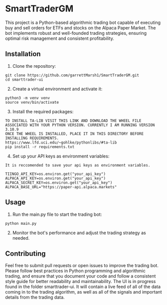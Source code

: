 # SmartTraderGM

This project is a Python-based algorithmic trading bot capable of executing buy and sell orders for ETFs and stocks on the Alpaca Paper Market. The bot implements robust and well-founded trading strategies, ensuring optimal risk management and consistent profitability.

## Installation

1. Clone the repository:

```
git clone https://github.com/garrettMarsh1/SmartTraderGM.git
cd smarttrader-ui
```

2. Create a virtual environment and activate it:

```
python3 -m venv venv
source venv/bin/activate
```

3. Install the required packages:

```
TO INSTALL TA-LIB VISIT THIS LINK AND DOWNLOAD THE WHEEL FILE ASSOCIATED WITH YOUR PYTHON VERSION. CURRENTLY I AM RUNNING VERSION 3.10.9
ONCE THE WHEEL IS INSTALLED, PLACE IT IN THIS DIRECTORY BEFORE INSTALLING REQUIREMENTS. 
https://www.lfd.uci.edu/~gohlke/pythonlibs/#ta-lib
pip install -r requirements.txt
```

4. Set up your API keys as environment variables:

```
It is reccomended to save your api keys as environment variables. 

TIINGO_API_KEY=os.environ.get("your_api_key")
ALPACA_API_KEY=os.environ.get("your_api_key")
ALPACA_SECRET_KEY=os.environ.get("your_api_key")
ALPACA_BASE_URL="https://paper-api.alpaca.markets"
```

## Usage

1. Run the main.py file to start the trading bot:

```
python main.py
```

2. Monitor the bot's performance and adjust the trading strategy as needed.


## Contributing

Feel free to submit pull requests or open issues to improve the trading bot. Please follow best practices in Python programming and algorithmic trading, and ensure that you document your code and follow a consistent style guide for better readability and maintainability.
The UI is in progress found in the folder smarttrader-ui. It will contain a live feed of all of the data coming in to the trading algorithm, as well as all of the signals and important details from the trading data.
